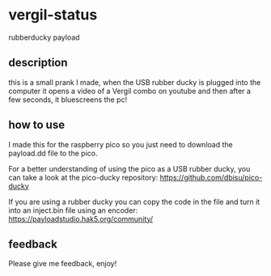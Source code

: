 # vergil-status
rubberducky payload

## description

this is a small prank I made, when the USB rubber ducky is plugged into the computer it opens a video of a Vergil combo on youtube and then after a few seconds, it bluescreens the pc!

## how to use

I made this for the raspberry pico so you just need to download the payload.dd file to the pico. 

For a better understanding of using the pico as a USB rubber ducky, you can take a look at the pico-ducky repository: https://github.com/dbisu/pico-ducky

If you are using a rubber ducky you can copy the code in the file and turn it into an inject.bin file using an encoder: https://payloadstudio.hak5.org/community/

## feedback
Please give me feedback,
enjoy!
